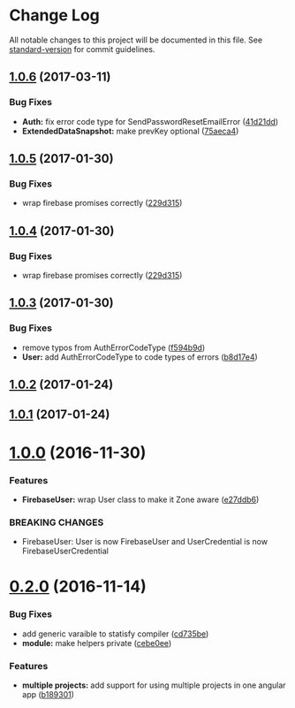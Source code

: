 # Change Log

All notable changes to this project will be documented in this file. See [standard-version](https://github.com/conventional-changelog/standard-version) for commit guidelines.

<a name="1.0.6"></a>
## [1.0.6](https://github.com/blaugold/angular-firebase/compare/v1.0.5...v1.0.6) (2017-03-11)


### Bug Fixes

* **Auth:** fix error code type for SendPasswordResetEmailError ([41d21dd](https://github.com/blaugold/angular-firebase/commit/41d21dd))
* **ExtendedDataSnapshot:** make prevKey optional ([75aeca4](https://github.com/blaugold/angular-firebase/commit/75aeca4))



<a name="1.0.5"></a>
## [1.0.5](https://github.com/blaugold/angular-firebase/compare/v1.0.3...v1.0.5) (2017-01-30)


### Bug Fixes

* wrap firebase promises correctly ([229d315](https://github.com/blaugold/angular-firebase/commit/229d315))



<a name="1.0.4"></a>
## [1.0.4](https://github.com/blaugold/angular-firebase/compare/v1.0.3...v1.0.4) (2017-01-30)


### Bug Fixes

* wrap firebase promises correctly ([229d315](https://github.com/blaugold/angular-firebase/commit/229d315))



<a name="1.0.3"></a>
## [1.0.3](https://github.com/blaugold/angular-firebase/compare/v1.0.2...v1.0.3) (2017-01-30)


### Bug Fixes

* remove typos from AuthErrorCodeType ([f594b9d](https://github.com/blaugold/angular-firebase/commit/f594b9d))
* **User:** add AuthErrorCodeType to code types of errors ([b8d17e4](https://github.com/blaugold/angular-firebase/commit/b8d17e4))



<a name="1.0.2"></a>
## [1.0.2](https://github.com/blaugold/angular-firebase/compare/v1.0.0...v1.0.2) (2017-01-24)



<a name="1.0.1"></a>
## [1.0.1](https://github.com/blaugold/angular-firebase/compare/v1.0.0...v1.0.1) (2017-01-24)



<a name="1.0.0"></a>
# [1.0.0](https://github.com/blaugold/angular-firebase/compare/v0.2.0...v1.0.0) (2016-11-30)


### Features

* **FirebaseUser:** wrap User class to make it Zone aware ([e27ddb6](https://github.com/blaugold/angular-firebase/commit/e27ddb6))


### BREAKING CHANGES

* FirebaseUser: User is now FirebaseUser and UserCredential is now FirebaseUserCredential



<a name="0.2.0"></a>
# [0.2.0](https://github.com/blaugold/angular-firebase/compare/0.1.0...v0.2.0) (2016-11-14)


### Bug Fixes

* add generic varaible to statisfy compiler ([cd735be](https://github.com/blaugold/angular-firebase/commit/cd735be))
* **module:** make helpers private ([cebe0ee](https://github.com/blaugold/angular-firebase/commit/cebe0ee))


### Features

* **multiple projects:** add support for using multiple projects in one angular app ([b189301](https://github.com/blaugold/angular-firebase/commit/b189301))
